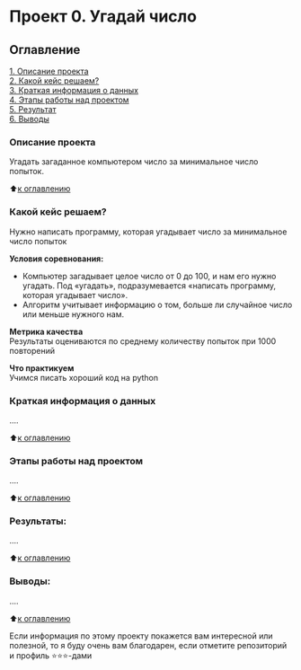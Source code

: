 # Проект 0. Угадай число

## Оглавление  
[1. Описание проекта](https://github.com/Forest155/sf_data_science/tree/main/exemple_guess-number-task/README.md#Описание-проекта#Описание-проекта)  
[2. Какой кейс решаем?](https://github.com/Forest155/sf_data_science/tree/main/exemple_guess-number-task/README.md#Какой-кейс-решаем)  
[3. Краткая информация о данных](https://github.com/Forest155/sf_data_science/tree/main/exemple_guess-number-task/README.md#Краткая-информация-о-данных)  
[4. Этапы работы над проектом](https://github.com/Forest155/sf_data_science/tree/main/exemple_guess-number-task/README.md#Этапы-работы-над-проектом)  
[5. Результат](https://github.com/Forest155/sf_data_science/tree/main/exemple_guess-number-task/README.md#Результат)    
[6. Выводы](https://github.com/Forest155/sf_data_science/tree/main/exemple_guess-number-task/README.md#Выводы) 

### Описание проекта    
Угадать загаданное компьютером число за минимальное число попыток.

:arrow_up:[к оглавлению](_)


### Какой кейс решаем?    
Нужно написать программу, которая угадывает число за минимальное число попыток

**Условия соревнования:**  
- Компьютер загадывает целое число от 0 до 100, и нам его нужно угадать. Под «угадать», подразумевается «написать программу, которая угадывает число».
- Алгоритм учитывает информацию о том, больше ли случайное число или меньше нужного нам.

**Метрика качества**     
Результаты оцениваются по среднему количеству попыток при 1000 повторений

**Что практикуем**     
Учимся писать хороший код на python


### Краткая информация о данных
....
  
:arrow_up:[к оглавлению](https://github.com/Forest155/sf_data_science/tree/main/exemple_guess-number-task/README.md#Оглавление)


### Этапы работы над проектом  
....

:arrow_up:[к оглавлению](https://github.com/Forest155/sf_data_science/tree/main/exemple_guess-number-task/README.md#Оглавление)


### Результаты:  
....

:arrow_up:[к оглавлению](https://github.com/Forest155/sf_data_science/tree/main/exemple_guess-number-task/README.md#Оглавление)


### Выводы:  
....

:arrow_up:[к оглавлению](https://github.com/Forest155/sf_data_science/tree/main/exemple_guess-number-task/README.md#Оглавление)


Если информация по этому проекту покажется вам интересной или полезной, то я буду очень вам благодарен, если отметите репозиторий и профиль ⭐️⭐️⭐️-дами